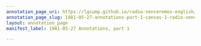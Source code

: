 ```yaml
---
annotation_page_uri: https://lgsump.github.io/radio-venceremos-english/annotations/1981-05-27-annotations-part-1-canvas-1-radio-venceremos.json
annotation_page_slug: 1981-05-27-annotations-part-1-canvas-1-radio-venceremos
layout: annotation_page
manifest_label: 1981-05-27 Annotations, part 1

---
```

